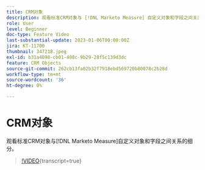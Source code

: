 ```yaml
---
title: CRM对象
description: 观看标准CRM对象与 [!DNL Marketo Measure] 自定义对象和字段之间关系的细分。
role: User
level: Beginner
doc-type: Feature Video
last-substantial-update: 2023-01-06T00:00:00Z
jira: KT-11700
thumbnail: 347218.jpeg
exl-id: b31a4098-cb01-408c-9b29-28f5c139d3dc
feature: CRM Objects
source-git-commit: 262cb13fa02b32f7918ebd569720b80078c2b28d
workflow-type: tm+mt
source-wordcount: '36'
ht-degree: 0%

---
```


# CRM对象

观看标准CRM对象与[!DNL Marketo Measure]自定义对象和字段之间关系的细分。

>[!VIDEO](https://video.tv.adobe.com/v/347218/?learn=on){transcript=true}
